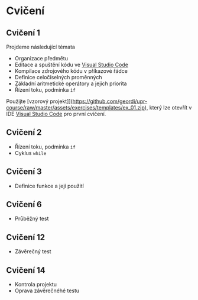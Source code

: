 # Cvičení

## Cvičení 1

Projdeme následující témata
- Organizace předmětu
- Editace a spuštění kódu ve [Visual Studio Code](./faq/vscode.md)
- Kompilace zdrojového kódu v příkazové řádce
- Definice celočíselných proměnných
- Základní aritmetické operátory a jejich priorita
- Řízení toku, podmínka `if`

Použijte [vzorový projekt]](https://github.com/geordi/upr-course/raw/master/assets/exercises/templates/ex_01.zip), který lze otevřít v IDE [Visual Studio Code](./faq/vscode.md) pro první cvičení.


## Cvičení 2

- Řízení toku, podmínka `if`
- Cyklus `while`


## Cvičení 3

- Definice funkce a její použití


## Cvičení 6

- Průběžný test

<!--
## Exercise 2

We'll continue with more usage of:
- Loops:
 - `while`
 - `for`
- Functions with parameters returning one value


## Exercise 3

We'll cover new concepts of:
- Arrays
- Pointers
- Passing array into a function
- Returning more than one value from a function
- Memory management:
  - Allocating memory for resources
  - Freeing memory


## Exercise 10

- TGA image file format


## Exercise 11

We'll cover SDL basics:
 - [SDL project template](https://github.com/geordi/upr-course/raw/master/assets/exercises/templates/sdl_playground.zip)

SDL Documentation:
- [SDL Documentation homepage](http://wiki.libsdl.org/FrontPage)
- [SDL API By Name](http://wiki.libsdl.org/CategoryAPI)
- [SDL API By Category](http://wiki.libsdl.org/APIByCategory)
- [SDL Tutorial](http://lazyfoo.net/tutorials/SDL/index.php)


## Exercise 12

Simple function derivation computation and visualization of its meaning (see [video in this link](/assets/images/sdl_derivation.gif) or below).

<img src="https://raw.githubusercontent.com/geordi/upr-course/master/assets/images/sdl_derivation.gif" width="50%"/>

-->

## Cvičení 12

- Závěrečný test


## Cvičení 14

- Kontrola projektu
- Oprava závěrečnéhé testu
